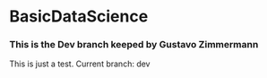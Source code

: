 # BasicDataScience
### This is the Dev branch keeped by Gustavo Zimmermann
This is just a test. Current branch: dev